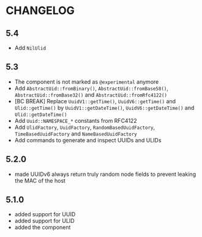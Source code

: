 # CHANGELOG

## 5.4

- Add `NilUlid`

## 5.3

- The component is not marked as `@experimental` anymore
- Add `AbstractUid::fromBinary()`, `AbstractUid::fromBase58()`, `AbstractUid::fromBase32()` and `AbstractUid::fromRfc4122()`
- [BC BREAK] Replace `UuidV1::getTime()`, `UuidV6::getTime()` and `Ulid::getTime()` by `UuidV1::getDateTime()`, `UuidV6::getDateTime()` and `Ulid::getDateTime()`
- Add `Uuid::NAMESPACE_*` constants from RFC4122
- Add `UlidFactory`, `UuidFactory`, `RandomBasedUuidFactory`, `TimeBasedUuidFactory` and `NameBasedUuidFactory`
- Add commands to generate and inspect UUIDs and ULIDs

## 5.2.0

- made UUIDv6 always return truly random node fields to prevent leaking the MAC of the host

## 5.1.0

- added support for UUID
- added support for ULID
- added the component
